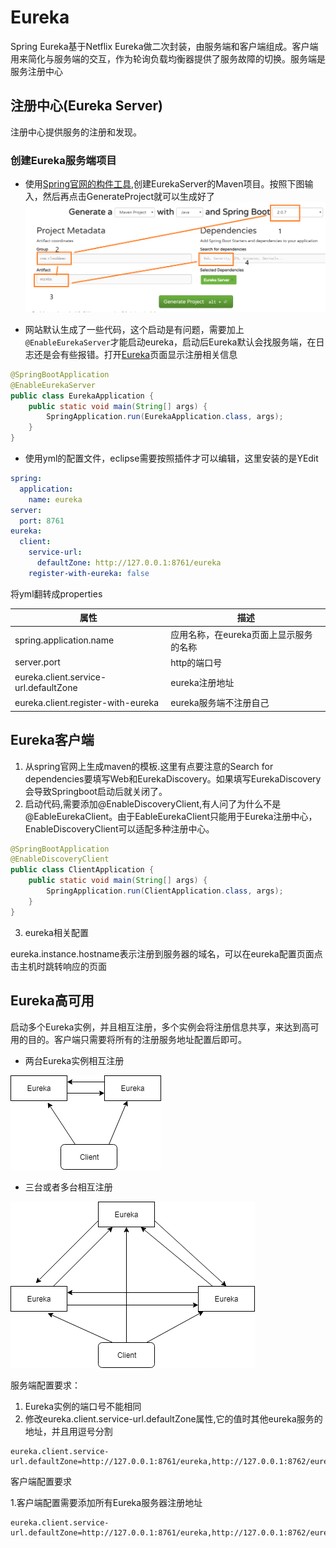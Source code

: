 # Eureka

Spring Eureka基于Netflix Eureka做二次封装，由服务端和客户端组成。客户端用来简化与服务端的交互，作为轮询负载均衡器提供了服务故障的切换。服务端是服务注册中心

## 注册中心(Eureka Server)

注册中心提供服务的注册和发现。

### 创建Eureka服务端项目

+ 使用[Spring官网的构件工具](https://start.spring.io/),创建EurekaServer的Maven项目。按照下图输入，然后再点击GenerateProject就可以生成好了![项目配置图片](imgs/springeuraka1.png)

+ 网站默认生成了一些代码，这个启动是有问题，需要加上```@EnableEurekaServer```才能启动eureka，启动后Eureka默认会找服务端，在日志还是会有些报错。打开[Eureka](http://127.0.0.1:8761/)页面显示注册相关信息

```java
@SpringBootApplication
@EnableEurekaServer
public class EurekaApplication {
    public static void main(String[] args) {
        SpringApplication.run(EurekaApplication.class, args);
    }
}
```

+ 使用yml的配置文件，eclipse需要按照插件才可以编辑，这里安装的是YEdit

```yml
spring:
  application:
    name: eureka
server:
  port: 8761
eureka:
  client:
    service-url:
      defaultZone: http://127.0.0.1:8761/eureka
    register-with-eureka: false
```

将yml翻转成properties

|属性|描述|
|-|-|
|spring.application.name|应用名称，在eureka页面上显示服务的名称|
|server.port|http的端口号
|eureka.client.service-url.defaultZone|eureka注册地址
|eureka.client.register-with-eureka|eureka服务端不注册自己

## Eureka客户端

1. 从spring官网上生成maven的模板.这里有点要注意的Search for dependencies要填写Web和EurekaDiscovery。如果填写EurekaDiscovery会导致Springboot启动后就关闭了。
2. 启动代码,需要添加@EnableDiscoveryClient,有人问了为什么不是@EableEurekaClient。由于EableEurekaClient只能用于Eureka注册中心，EnableDiscoveryClient可以适配多种注册中心。

```java
@SpringBootApplication
@EnableDiscoveryClient
public class ClientApplication {
    public static void main(String[] args) {
        SpringApplication.run(ClientApplication.class, args);
    }
}
```

3. eureka相关配置

eureka.instance.hostname表示注册到服务器的域名，可以在eureka配置页面点击主机时跳转响应的页面

## Eureka高可用

启动多个Eureka实例，并且相互注册，多个实例会将注册信息共享，来达到高可用的目的。客户端只需要将所有的注册服务地址配置后即可。

+ 两台Eureka实例相互注册

![两台Eureka实例相互注册](imgs/eureka1.png)

+ 三台或者多台相互注册

![三台或者多台相互注册](imgs/eureka2.png)

服务端配置要求：

1. Eureka实例的端口号不能相同
2. 修改eureka.client.service-url.defaultZone属性,它的值时其他eureka服务的地址，并且用逗号分割

```properties
eureka.client.service-url.defaultZone=http://127.0.0.1:8761/eureka,http://127.0.0.1:8762/eureka
```

客户端配置要求

1.客户端配置需要添加所有Eureka服务器注册地址

```properties
eureka.client.service-url.defaultZone=http://127.0.0.1:8761/eureka,http://127.0.0.1:8762/eureka,http://127.0.0.1:8762/eureka
```